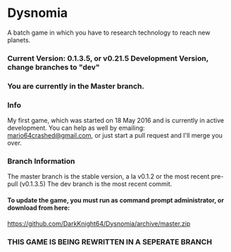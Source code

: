 # Dysnomia
A batch game in which you have to research technology to reach new planets.
### Current Version: 0.1.3.5, or v0.21.5 Development Version, change branches to "dev"
### You are currently in the Master branch.
### Info
My first game, which was started on 18 May 2016 and is currently in active development. You can help as well by emailing: mario64crashed@gmail.com, or just start a pull request and I'll merge you over.

### Branch Information
The master branch is the stable version, a la v0.1.2 or the most recent pre-pull (v0.1.3.5)
The dev branch is the most recent commit.
#### To update the game, you must run as command prompt administrator, or download from here:
https://github.com/DarkKnight64/Dysnomia/archive/master.zip

### THIS GAME IS BEING REWRITTEN IN A SEPERATE BRANCH
